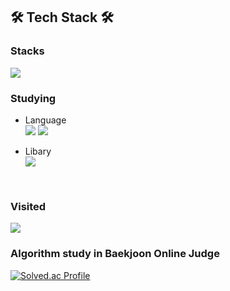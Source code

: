 ## 🛠 Tech Stack 🛠

### Stacks
<img src="https://img.shields.io/badge/c-00599C?style=flat-square&logo=c%2B%2B&logoColor=white"/></a>

### Studying
* Language  
<img src="https://img.shields.io/badge/c++-00599C?style=flat-square&logo=c%2B%2B&logoColor=white"/></a>
<img src="https://img.shields.io/badge/Python-3776AB?style=flat-square&logo=c%2B%2B&logoColor=white"/></a>

* Libary  
<img src="https://img.shields.io/badge/OpenGL-5586A4?style=flat-square&logo=c%2B%2B&logoColor=white"/></a>
</br>

### Visited
<a href="https://hits.seeyoufarm.com"><img src="https://hits.seeyoufarm.com/api/count/incr/badge.svg?url=https%3A%2F%2Fgithub.com%2Fgjbae1212%2Fhit-counter&count_bg=%235CADBC&title_bg=%23555555&icon=&icon_color=%23C23535&title=Visted&edge_flat=false"/></a>

### Algorithm study in Baekjoon Online Judge
[![Solved.ac Profile](http://mazassumnida.wtf/api/v2/generate_badge?boj=unib35)](https://solved.ac/unib35)

<!--
**unib35/unib35** is a ✨ _special_ ✨ repository because its `README.md` (this file) appears on your GitHub profile.



Here are some ideas to get you started:

- 🔭 I’m currently working on ...
- 🌱 I’m currently learning ...
- 👯 I’m looking to collaborate on ...
- 🤔 I’m looking for help with ...
- 💬 Ask me about ...
- 📫 How to reach me: ...
- 😄 Pronouns: ...
- ⚡ Fun fact: ...
-->
